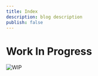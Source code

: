 ```yaml
---
title: Index
description: blog description
publish: false
---
```


# Work In Progress

![WIP](assets/pictures/work_in_progress.png)
